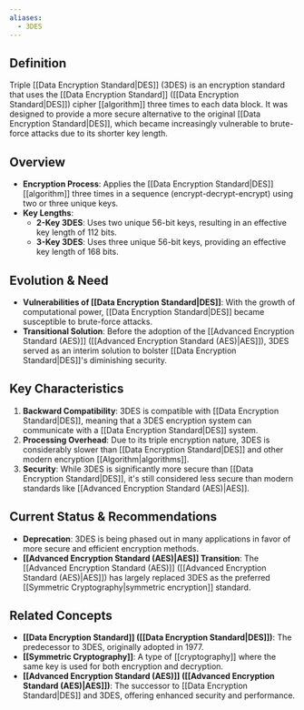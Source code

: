 ```yaml
---
aliases:
  - 3DES
---
```

## Definition

Triple [[Data Encryption Standard|DES]] (3DES) is an encryption standard that uses the [[Data Encryption Standard]] ([[Data Encryption Standard|DES]]) cipher [[algorithm]] three times to each data block. It was designed to provide a more secure alternative to the original [[Data Encryption Standard|DES]], which became increasingly vulnerable to brute-force attacks due to its shorter key length.

## Overview

- **Encryption Process**: Applies the [[Data Encryption Standard|DES]] [[algorithm]] three times in a sequence (encrypt-decrypt-encrypt) using two or three unique keys.
- **Key Lengths**:
    - **2-Key 3DES**: Uses two unique 56-bit keys, resulting in an effective key length of 112 bits.
    - **3-Key 3DES**: Uses three unique 56-bit keys, providing an effective key length of 168 bits.

## Evolution & Need

- **Vulnerabilities of [[Data Encryption Standard|DES]]**: With the growth of computational power, [[Data Encryption Standard|DES]] became susceptible to brute-force attacks.
- **Transitional Solution**: Before the adoption of the [[Advanced Encryption Standard (AES)]] ([[Advanced Encryption Standard (AES)|AES]]), 3DES served as an interim solution to bolster [[Data Encryption Standard|DES]]'s diminishing security.

## Key Characteristics

1. **Backward Compatibility**: 3DES is compatible with [[Data Encryption Standard|DES]], meaning that a 3DES encryption system can communicate with a [[Data Encryption Standard|DES]] system.
2. **Processing Overhead**: Due to its triple encryption nature, 3DES is considerably slower than [[Data Encryption Standard|DES]] and other modern encryption [[Algorithm|algorithms]].
3. **Security**: While 3DES is significantly more secure than [[Data Encryption Standard|DES]], it's still considered less secure than modern standards like [[Advanced Encryption Standard (AES)|AES]].

## Current Status & Recommendations

- **Deprecation**: 3DES is being phased out in many applications in favor of more secure and efficient encryption methods.
- **[[Advanced Encryption Standard (AES)|AES]] Transition**: The [[Advanced Encryption Standard (AES)]] ([[Advanced Encryption Standard (AES)|AES]]) has largely replaced 3DES as the preferred [[Symmetric Cryptography|symmetric encryption]] standard.

## Related Concepts

- **[[Data Encryption Standard]] ([[Data Encryption Standard|DES]])**: The predecessor to 3DES, originally adopted in 1977.
- **[[Symmetric Cryptography]]**: A type of [[cryptography]] where the same key is used for both encryption and decryption.
- **[[Advanced Encryption Standard (AES)]] ([[Advanced Encryption Standard (AES)|AES]])**: The successor to [[Data Encryption Standard|DES]] and 3DES, offering enhanced security and performance.
